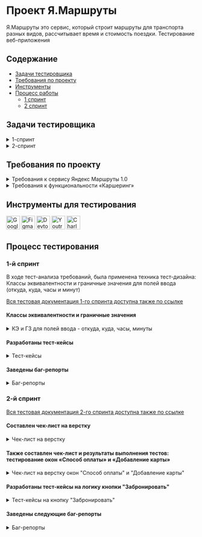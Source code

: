 # <a name="up" /> Проект Я.Маршруты
Я.Маршруты это сервис, который строит маршруты для транспорта разных видов, рассчитывает время и стоимость поездки.
Тестирование веб-приложения

## Содержание
- [Задачи тестировщика](#задачи-тестировщика)
- [Требования по проекту](#требования-по-проекту)
- [Инструменты](#инструменты)
- [Процесс работы](#процесс-работы)
  - [1 спринт](#1-спринт)
  - [2 спринт](#2-спринт)

## Задачи тестировщика

<details>
<summary> 1-спринт </summary> 

#### Задачи для 1 спринта

1. Анализ документации (требований) к сервису Яндекс.Маршруты 1.0
2. Выделить классы эквивалентности и граничные значения для полей ввода (часы, минуты, откуда и куда)
3. Проектировка тестов для расчёта стоимости и времени поездки

***

</details>

<details>
<summary> 2-спринт </summary> 

#### Задачи для 2 спринта
 
1. Проанализировать требования к функциональности "Каршеринг"
2. Подготовить тестовую документацию, для проверки вёрстки формы бронирования 
3. Подготовить тестовую документацию, для проверки логики окон "Способ оплаты", "Добавление карты" и кнопки "Забронировать"
4. Протестировать приложение и завести баг-репорты

***
   
</details>


## Требования по проекту

<details>
<summary>Требования к сервису Яндекс Маршруты 1.0 </summary>

### Общее описание
Яндекс.Маршруты — сервис, который строит маршруты для транспорта разных видов. Рассчитывает время и стоимость поездки.  
В этом сервисе доступны несколько режимов: «Оптимальный», «Быстрый», «Свой».  
В режиме «Свой» панель видов транспорта активна, можно выбрать тип транспорта. Система построит маршрут.   
Если выбрать режим «Оптимальный» или «Быстрый», система автоматически определит вид транспорта и построит маршрут. Панель видов транспорта станет неактивна.  

### Макеты
![макет1](https://github.com/user-attachments/assets/7906d45b-422d-4615-9c04-25236e51c78e)
![макет2](https://github.com/user-attachments/assets/b1dfc578-c3d0-4bc2-b32b-147dcc33809e)
![макет3](https://github.com/user-attachments/assets/efb87969-7133-4e5d-af0b-dcf8ac6dc5a9)

### Интерфейс
В интерфейсе есть поля «Время начала поездки», «Откуда», «Куда». Переключатели режимов маршрута: «Оптимальный», «Быстрый» и «Свой», а также переключатели видов транспорта: свой автомобиль, каршеринг, такси, самокат, велосипед и пешком.  
Пользователь вводит время отправления. Чтобы построить маршрут, нужно ввести улицу и номер дома в поля «Откуда» и «Куда». В начале и конце адреса могут быть пробелы: они допустимы, но при снятии фокуса система удалит их.  

#### Описание работы интерфейса
В стартовом состоянии поля «Время начала поездки», «Откуда» и «Куда» пустые. Режимы маршрутов «Оптимальный», «Быстрый и «Свой» не выбраны; панель переключения видов транспорта неактивна.

#### Логика работы полей «Откуда» и «Куда»
Если поля адреса заполнены корректно, на карте отображаются точки А и В. Если поле «Откуда» заполнено некорректно, точка А не отображается. Если поле «Куда» заполнено некорректно, точка В не отображается. При некорректном значении поле подсвечивается красным; появляется сообщение об ошибке.  
Примеры тестовых адресов есть в таблице.

#### Режим «Оптимальный» и «Быстрый»
Если выбрать режим «Оптимальный» или «Быстрый», система автоматически назначит вид транспорта; построится маршрут; отобразится время и стоимость поездки. Выбрать транспорт в этих режимах нельзя — панель видов транспорта неактивна.

#### Режим «Свой»
Если выбрать режим «Свой», панель видов транспорта активна — можно переключать. Под каждый вид транспорта строится маршрут; рассчитывается время и стоимость поездки.  
Если сменить вид транспорта или поменять значение в любом поле, маршрут перестроится; время и стоимость поездки пересчитается.

#### Ограничения
![макет4](https://github.com/user-attachments/assets/76a7c5ef-218d-4bc8-aa6e-79e174fae72d)

### Логика расчёта
Система получает данные о начале поездки, точке А и точке В. После этого рассчитывает продолжительность и стоимость поездки по определённому алгоритму.
![макет5](https://github.com/user-attachments/assets/33b8096b-0be6-4031-a5c4-1ffa9350c60f)

#### Алгоритм: формулы
Стоимость и время поездки зависят от скорости и длины маршрута.  
Скорость зависит от времени начала поездки.  
Длина маршрута – от точек А и Б на карте и построенного маршрута.  
Расчёт времени поездки происходит по формуле:   
t = S/V  
Расчёт стоимости поездки происходит по формуле:   
Р (итоговая) = S * P (за километр) ИЛИ t * P (за время).  
Вид транспорта, скорость и стоимость  
Расстояние, скорость и стоимость за минуту или километр можно получить из таблиц. Этих данных достаточно, чтобы рассчитать время и стоимость поездки для каждого вида транспорта.  

![макет6](https://github.com/user-attachments/assets/1c92f6e1-aa33-4322-af6f-ec8f4e0e19c4)

#### Средняя скорость автомобиля

<img width="544" height="254" alt="2025-07-17_13-11-51" src="https://github.com/user-attachments/assets/848aaa45-99b3-4656-a566-94c6998405c5" />

#### Средняя скорость такси с учётом движения по выделенным полосам

<img width="536" height="250" alt="2025-07-17_13-13-37" src="https://github.com/user-attachments/assets/c7aee758-1077-42d0-9f74-d32cb534527d" />

#### Матрица расстояний между адресами для автомобильных дорог, в километрах

<img width="574" height="712" alt="2025-07-17_13-22-38" src="https://github.com/user-attachments/assets/8e64f805-c1d7-4beb-9dec-edecd9ea6d2b" />

#### Матрица расстояний между адресами для пешеходов, в километрах

<img width="573" height="711" alt="2025-07-17_13-24-02" src="https://github.com/user-attachments/assets/70a39ff2-fc3b-43db-8541-60d12d5651a7" />

### Дополнительная информация
#### Алгоритм
Чтобы рассчитать время и стоимость маршрута, тестировщикам доступны таблицы со скоростью движения разных видов транспорта в разное время суток.   
Если взять такие тестовые значения, что поездка захватит несколько временных интервалов, алгоритм выберет скорость автомобиля из того диапазона, в котором поездка началась.

![Скриншот 17-07-2025 132637](https://github.com/user-attachments/assets/cbc4bcac-e22d-486f-882c-55ceb8bb23e9)

#### Фокус
На макете есть несколько полей: «Время начала поездки», «Откуда» и «Куда». Валидация полей срабатывает, если фокус уходит из поля.   
Фокус — это состояние элемента интерфейса, когда элемент активен. К нему относятся все действия пользователя. 

#### Часы
В интерфейсе есть часы. Внутри — два поля ввода: часы и минуты. Обязательно применять ноль в начале, если число однозначное. Например: 09:09.  
Это значит, что длина строки — всегда два символа. Чтобы проверить, что поля работают правильно, нужно указать и корректный, и неразрешённый вариант длины.   

***

</details>

<details>
<summary>Требования к функциональности «Каршеринг»</summary>

#### Общее описание функциональности "Каршеринг"
Пользователю нужно открыть Яндекс.Маршруты и корректно заполнить поля «Откуда» и «Куда». Приложение построит маршрут, а под полями «Откуда» и «Куда» отобразятся режимы поездки: «Оптимальный», «Быстрый», «Свой».  
- Если выбрать режим «Оптимальный» или «Быстрый», система автоматически назначит способ передвижения: на авто, пешком, на такси, на самокате, на велосипеде, на каршеринге. Выбрать его самостоятельно нельзя — иконки неактивны.  
- Если выбрать режим «Свой», способ передвижения можно поменять — иконки активны.

#### Аренда машины
Арендовать машину можно в двух случаях:   
- Если приложение предлагает тип транспорта «Каршеринг» в режиме «Оптимальный» или «Быстрый».
- Если пользователь выбирает тип транспорта «Каршеринг» в режиме «Свой».  
Под названиями режимов появится информация о стоимости и продолжительности поездки, а также кнопка «Забронировать».

![Скриншот 17-07-2025 132935](https://github.com/user-attachments/assets/0d896056-245e-44b0-a5ac-aaabb09dbf88)

Если нажать кнопку «Забронировать», вместо панели с названиями режимов появится форма бронирования. В форме нужно выбрать тариф, добавить информацию о водительских правах, указать способ оплаты. Дополнительно можно перечислить требования к заказу.   
Под «Требованиями к заказу» расположена кнопка «Забронировать». См. таблицу [«Состояние кнопки»] ![Скриншот 17-07-2025 171310](https://github.com/user-attachments/assets/aaced127-f305-4dc0-a2c4-434e1fe9baf5)
 
Если пользователь передумал арендовать машину, он может вернуться назад — это иконка со стрелкой влево. На экране снова откроется блок, где нужно выбрать способ передвижения.

#### Форма бронирования
На экране бронирования можно удалять адреса — они необязательны для заказа каршеринга. Пользователь может выбрать нужную машину на карте.

Ограничения полей

![Скриншот 17-07-2025 171820](https://github.com/user-attachments/assets/331f89ea-be72-4bcf-88b9-7d63555145ec)


<img width="834" height="1216" alt="Untitled" src="https://github.com/user-attachments/assets/82a38c6c-68ab-4e11-a7fe-f8882df0dafb" />

По умолчанию выбран тариф «Повседневный», поля «Добавить права» и «Способ оплаты» не заполнены.   
Выбранный тариф подсвечивается серым. Под ним расположен блок с деталями тарифа и информацией о ближайшей машине:   
- марка;  
- описание тарифа;  
- время в пути от пункта «Откуда» до машины — не будет отображаться, если пользователь удалит адрес в поле «Откуда»;  
- время бесплатного ожидания;  
- изображение машины;  
- дополнительные параметры.    
Система автоматически выбирает ту машину, которая находится ближе всего к пользователю. На карте иконка ближайшей машины увеличивается, над ней появляется чёрная плашка с маркой машины.   
Остальные свободные машины продолжают отображаться на карте в виде иконок. При этом показываются автомобили всех тарифов. Пользователь может выбрать машину на карте и забронировать: он нажимает на иконку, она увеличивается, над ней появляется чёрная плашка с маркой, а на левой панели — обновлённая информация о машине.  
Если пользователь ещё не привязал банковскую карту, вместо слова «Карта» стоит слово «Добавить». Без карты забронировать машину нельзя.  
По умолчанию приложение показывает точную стоимость поездки. Она рассчитывается по формуле — см. пункт «Формула расчёта тарифов». Если удалить хотя бы один адрес из полей «Откуда» или «Куда», отобразится стартовая цена за минуту.

![Скриншот 17-07-2025 172200](https://github.com/user-attachments/assets/49fefbe7-7085-4326-89a3-50712772626a)

#### **Панель «Выбор тарифа»**
Есть три тарифа. Каждый элемент состоит из иконки автомобиля, названия тарифа, цены.  
Один из тарифов всегда выбран. По умолчанию это тариф «Повседневный», но его можно изменить. 

#### Описания тарифов
Под списком тарифов есть блок с подробным описанием выбранного тарифа.

![Скриншот 17-07-2025 172243](https://github.com/user-attachments/assets/8ac1321c-d925-4acc-9d7b-1b67be878206)

![Скриншот 17-07-2025 172312](https://github.com/user-attachments/assets/f6609cd4-5b22-4703-97a4-ff62482bb32c)

#### Формула расчёта стоимости тарифов
Стоимость тарифа рассчитывается по формуле:  
*фиксированная стоимость аренды в рублях + (60 * стоимость минуты поездки в рублях * продолжительность поездки в часах) * коэффициент тарифа = стоимость поездки*    
Например, стоимость поездки по тарифу «Повседневный»:  
*150 + (60 * 6 * 1.25) * 1.5 = 825*  
Пояснения к формуле:  
- **150** — фиксированная стоимость аренды в рублях;  
- **60** — минут в одном часе;  
- **6** — стоимость минуты поездки на каршеринге в рублях;  
- **1.25** — продолжительность поездки в часах;  
- **1.5** — коэффициент тарифа «Повседневный».  

**Коэффициенты:**
- Повседневный: 1.5.  
- Походный: 2.  
- Роскошный: 3.  

**Продолжительность поездки** **в часах** рассчитывается так: расстояние / скорость. 
- Расстояние — см. таблицу с адресами в общих требованиях.  
- Скорость — см. таблицу со скоростями в общих требованиях.  

#### Поле «Добавить права»

![Скриншот 17-07-2025 172408](https://github.com/user-attachments/assets/8c11e8cc-f87f-4544-aed7-f067c6c65720)


Если не добавить водительское удостоверение, забронировать машину не получится.     
По умолчанию поле «Добавить права» не заполнено. Когда пользователь нажимает на поле, появляется окно «Добавление прав». В нём нужно ввести имя, фамилию, дату рождения и номер водительского удостоверения.   
Текст, который вводит пользователь, чёрного цвета.   
Когда пользователь внёс все данные, появляется сообщение: «Спасибо! Документы отправлены на проверку. Скоро расскажем о результатах». Под сообщением — кнопка «Понятно».   
Если нажать кнопку «Понятно», окно закроется, а в поле «Добавить права» появится таймер на 30 секунд. Через 30 секунд система сообщает, прошли ли документы верификацию. 

#### Ограничения поля "Добавить права"

![Скриншот 17-07-2025 172554](https://github.com/user-attachments/assets/af579c3b-95a0-4294-9236-0866daa89a1f)


#### После верификации
Если документы прошли верификацию, рамка поля подсвечивается зелёным, у правого края внутри поля появляется зелёная галочка. Пользователь больше не сможет редактировать данные водительского удостоверения. Несколько водительских удостоверений добавить нельзя.   
Если документы не прошли верификацию, рамка поля подсвечивается красным, у правого края внутри поля появляется красный крестик. Если нажать на поле, снова откроется форма «Добавление прав». Над формой — текст сообщения: «Ваши документы не прошли верификацию. Попробуйте ещё раз».

#### Поле «Способ оплаты»
По умолчанию поле не заполнено. Чтобы забронировать машину, нужно ввести реквизиты хотя бы одной карты и нажать кнопку «Привязать». Можно добавить неограниченное количество карт.   
При нажатии на поле «Способ оплаты» открывается окно «Способ оплаты» с возможностью привязать новую карту или выбрать уже привязанную.  
Чтобы добавить новую, нужно нажать на кнопку «Добавить карту». После этого откроется окно «Добавление карты».  
При успешном добавлении новой карты и нажатии на кнопку «Привязать» происходит переход обратно на форму выбора карт.  
Чтобы выбрать карту, её нужно отметить и нажать на кнопку выхода из формы. Если карта одна, она выбирается автоматически.  
После выхода из формы поле «Способ оплаты» заполнено данными выбранной карты.

#### Окно «Добавление карты»:
Внутри есть поле «Номер карты», поле «Код», кнопка «Привязать» и кнопка «Отмена». Кнопка «Привязать» активируется, когда пользователь ввёл реквизиты карты — номер и код.

![Скриншот 17-07-2025 172717](https://github.com/user-attachments/assets/f24fba24-ffc5-4621-8421-b48d40c107d3)

#### Ограничение окна "Добавление карты"

![Скриншот 17-07-2025 172851](https://github.com/user-attachments/assets/beaa7e20-8b61-4e10-8eb3-8f080065ab12)


Когда карта добавлена, в интерфейсе отображаются последние 4 цифры её номера. Так пользователь может узнавать и отличать свои карты.

#### Панель «Требования к заказу»
Это выпадающий список. Он свёрнут, если выбран тариф по умолчанию — «Повседневный». Если пользователь выбирает другой тариф, список автоматически раскрывается. И наоборот: если вернуться к тарифу «Повседневный», панель «Требования к заказу» свернётся.   
У каждого тарифа содержимое панели разное.   
Панель можно скроллить.

![Скриншот 17-07-2025 172927](https://github.com/user-attachments/assets/abf1d6b9-63bc-478a-8c82-9c441f831cd0)


#### Кнопка «Забронировать»
Кнопка закреплена в левом нижнем углу экрана.

![Скриншот 17-07-2025 173110](https://github.com/user-attachments/assets/0ce1e8b9-24ae-4034-9cca-533fb3cf0b3b)


#### Бронь машины
Если пользователь корректно заполнил все поля и нажал кнопку «Забронировать», в центре экрана появится окно с заголовком «Машина забронирована». Внутри — марка, номер, иконка и адрес машины, а также стоимость поездки и таймер, который отсчитывает время бесплатного ожидания.   
Если поля «Откуда» и «Куда» заполнены, отображается точная стоимость поездки. Если нет — стоимость за минуту.

#### Таймер
- Таймер начинает отсчитывать время бесплатного ожидания, когда пользователь нажимает кнопку «Забронировать».  
- Пока таймер работает, можно бесплатно отменить заказ.  
- Когда время бесплатного ожидания заканчивается, таймер начинает отсчитывать время пользования каршерингом.

  ***

  </details>


## Инструменты для тестирования

<p align="left"> 
  <a href="https://docs.google.com/" target="_blank" rel="noreferrer"><img src="https://w7.pngwing.com/pngs/240/1015/png-transparent-g-suite-google-docs-google-angle-rectangle-logo.png" width="36" height="36" alt="Google Sheets" /></a>
  <a href="https://www.figma.com/" target="_blank" rel="noreferrer"><img src="https://raw.githubusercontent.com/danielcranney/readme-generator/main/public/icons/skills/figma-colored.svg" width="36" height="36" alt="Figma" /></a>
  <a><img src="https://d33wubrfki0l68.cloudfront.net/38b5c953a4667366685d55db55d057c86db1fc54/a0fdc/static/acae6b24d940347661ca901ea07f47c1/chrome-dev-logo-icon.png" width="36" height="36" alt="Devtools" /></a>
  <a href="https://www.jetbrains.com/youtrack/" target="_blank" rel="noreferrer"><img src="https://upload.wikimedia.org/wikipedia/commons/9/95/YouTrack_Icon.png" width="36" height="36" alt="Youtrack" /></a>
  <a href="https://www.charlesproxy.com/" target="_blank" rel="noreferrer"><img src="https://davidwalsh.name/demo/charlesproxyicon.svg" width="36" height="36" alt="Charles" /></a>
</p> 

## Процесс тестирования 
### 1-й спринт
В ходе тест-анализа требований, была применена техника тест-дизайна: Классы эквивалентности и граничные значения для полей ввода (откуда, куда, часы и минут)

[Вся тестовая документация 1-го спринта доступна также по ссылке](https://docs.google.com/spreadsheets/d/1PNU6NS9hVmhvp_0OIpC-5Ylx5ndRhMvnTTpufuO_SyI/edit?usp=sharing)

#### Классы эквивалентности и граничные значения


<details>
<summary>КЭ и ГЗ для полей ввода - откуда, куда, часы, минуты </summary>


<img width="1127" height="1753" alt="2025-07-17_175503" src="https://github.com/user-attachments/assets/ef1ccb73-7565-4950-ad7c-6605037017b1" />

 </details>


#### Разработаны тест-кейсы


<details>
<summary>Тест-кейсы </summary>

<img width="1264" height="6739" alt="2025-07-17_201250" src="https://github.com/user-attachments/assets/ddf57504-521e-439b-b07c-f34b1657f1ab" />

 </details>


#### Заведены баг-репорты

<details>
<summary>Баг-репорты </summary>

<img width="1202" height="1354" alt="2025-07-17_202006" src="https://github.com/user-attachments/assets/ead6196e-9773-47d5-b587-ad49c524fdfc" />

 </details>

### 2-й спринт

[Вся тестовая документация 2-го спринта доступна также по ссылке](https://docs.google.com/spreadsheets/d/1ael1V46r1TpgPtpqRVUEZNGCRysRYFpejl2xaL0v5-Q/edit?usp=sharing)

#### Составлен чек-лист на верстку 

<details>
<summary>Чек-лист на верстку </summary>


<img width="1259" height="3486" alt="1" src="https://github.com/user-attachments/assets/95bbcdc3-db54-4ee0-85c2-5740c0afdf75" />

 </details>

#### Также составлен чек-лист и результаты выполнения тестов: тестирование окон «Способ оплаты» и «Добавление карты»	

<details>
<summary>Чек-лист на верстку окон "Способ оплаты" и "Добавление карты" </summary>

<img width="1172" height="1119" alt="2" src="https://github.com/user-attachments/assets/a03b6fd4-c690-4517-b38a-2f28fd4866af" />

 </details>

#### Разработаны тест-кейсы на логику кнопки "Забронировать"

<details>
<summary>Тест-кейсы на кнопку "Забронировать" </summary>

<img width="1212" height="928" alt="3" src="https://github.com/user-attachments/assets/4dc4ecd3-a5b7-428f-a406-08b074880c88" />

 </details>

#### Заведены следующие баг-репорты


<details>
 <summary> Баг-репорты </summary>

<img width="1268" height="4012" alt="4" src="https://github.com/user-attachments/assets/c16b37c1-f10a-4f86-b119-87183cc235f9" />

 </details>







